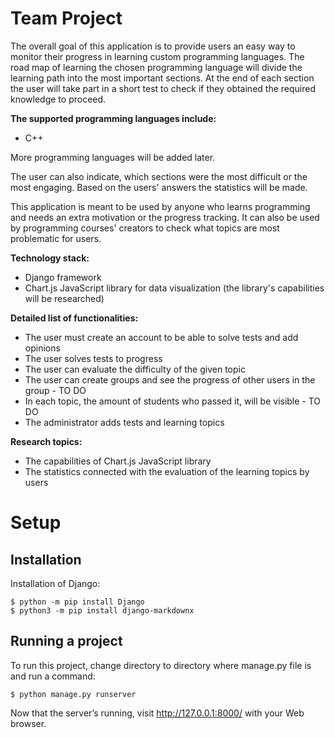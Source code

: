 # Team Project

The overall goal of this application is to provide users an easy way to monitor their progress in learning custom programming languages. The road map of learning the chosen programming language will divide the learning path into the most important sections. At the end of each section the user will take part in a short test to check if they obtained the required knowledge to proceed.

**The supported programming languages include:<br />**
- C++

More programming languages will be added later.

The user can also indicate, which sections were the most difficult or the most engaging. Based on the users' answers the statistics will be made.

This application is meant to be used by anyone who learns programming and needs an extra motivation or the progress tracking.
It can also be used by programming courses' creators to check what topics are most problematic for users.

**Technology stack:<br />**
- Django framework<br />
- Chart.js JavaScript library for data visualization (the library's capabilities will be researched)

**Detailed list of functionalities:<br />**
- The user must create an account to be able to solve tests and add opinions<br />
- The user solves tests to progress<br />
- The user can evaluate the difficulty of the given topic<br />
- The user can create groups and see the progress of other users in the group - TO DO<br />
- In each topic, the amount of students who passed it, will be visible - TO DO<br />
- The administrator adds tests and learning topics<br />

**Research topics:<br />**
- The capabilities of Chart.js JavaScript library
- The statistics connected with the evaluation of the learning topics by users

# Setup
## Installation
Installation of Django:

```
$ python -m pip install Django
$ python3 -m pip install django-markdownx
```

## Running a project
To run this project, change directory to directory where manage.py file is and run a command:

```
$ python manage.py runserver
```
Now that the server’s running, visit http://127.0.0.1:8000/ with your Web browser. 
